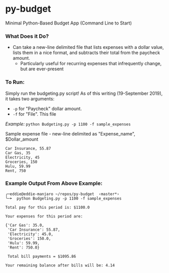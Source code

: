 # py-budget
Minimal Python-Based Budget App (Command Line to Start)

### What Does it Do?
- Can take a new-line delimited file that lists expenses with a dollar value, lists them in a nice format, and subtracts their total from the paycheck amount. 
  - Particularly useful for recurring expenses that infrequently change, but are ever-present

### To Run: 
Simply run the budgeting.py script!  As of this writing (19-September 2019), it takes two arguments: 

- `-p` for "Paycheck" dollar amount.
- `-f` for "File".  This file 

*Example:* `python Budgeting.py -p 1100 -f sample_expenses`

Sample expense file - new-line delimited as "Expense_name", $Dollar_amount
```
Car Insurance, 55.87
Car Gas, 35
Electricity, 45
Groceries, 150
Hulu, 59.99
Rent, 750

```


### Example Output From Above Example:
```
╭─eddie@eddie-manjaro ~/repos/py-budget  ‹master*› 
╰─➤  python Budgeting.py -p 1100 -f sample_expenses 

Total pay for this period is: $1100.0 

Your expenses for this period are: 

{'Car Gas': 35.0,
 'Car Insurance': 55.87,
 'Electricity': 45.0,
 'Groceries': 150.0,
 'Hulu': 59.99,
 'Rent': 750.0}

 Total bill payments = $1095.86 

Your remaining balance after bills will be: 4.14
```
